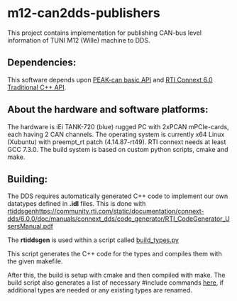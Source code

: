 # m12-can2dds-publishers
This project contains implementation for publishing CAN-bus level information of TUNI M12 (Wille) machine to DDS.

## Dependencies:
This software depends upon [PEAK-can basic API](https://www.peak-system.com/PCAN-Basic.239.0.html?&L=1)
and [RTI Connext 6.0 Traditional C++ API](https://community.rti.com/documentation).

## About the hardware and software platforms:
The hardware is iEi TANK-720 (blue) rugged PC with 2xPCAN mPCIe-cards, each having 2 CAN channels.
The operating system is currently x64 Linux (Xubuntu) with preempt_rt patch (4.14.87-rt49). RTI connext needs at 
least GCC 7.3.0.
The build system is based on custom python scripts, cmake and make.

## Building:
The DDS requires automatically generated C++ code to implement our own datatypes defined in **.idl** files. This is done with 
[rtiddsgen]()https://community.rti.com/static/documentation/connext-dds/6.0.0/doc/manuals/connext_dds/code_generator/RTI_CodeGenerator_UsersManual.pdf  

The **rtiddsgen** is used within a script called 
[build_types.py](https://github.com/ahonena/m12-can2dds-publishers/blob/master/src/IDL/build_types.py)

This script generates the C++ code for the types and compiles them with the given makefile. 

After this, the build is setup with cmake and then compiled with make.
The build script also generates a list of necessary #include commands 
[here](https://github.com/ahonena/m12-can2dds-publishers/blob/master/src/IDL/command_for_includes.sh), 
if additional types are  needed or any existing types are renamed.

